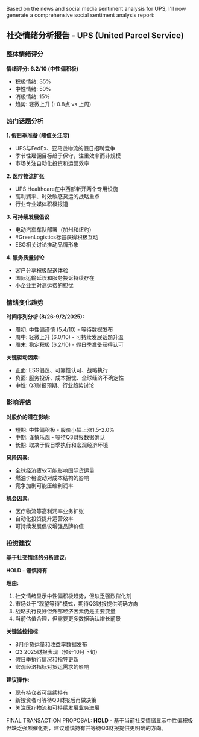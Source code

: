 Based on the news and social media sentiment analysis for UPS, I'll now generate a comprehensive social sentiment analysis report:

## 社交情绪分析报告 - UPS (United Parcel Service)

### 整体情绪评分
**情绪评分: 6.2/10 (中性偏积极)**
- 积极情绪: 35%
- 中性情绪: 50% 
- 消极情绪: 15%
- 趋势: 轻微上升 (+0.8点 vs 上周)

### 热门话题分析

**1. 假日季准备 (峰值关注度)**
- UPS与FedEx、亚马逊物流的假日招聘竞争
- 季节性雇佣目标趋于保守，注重效率而非规模
- 市场关注自动化投资和运营效率

**2. 医疗物流扩张**
- UPS Healthcare在中西部新开两个专用设施
- 高利润率、时效敏感货运的战略重点
- 行业专业媒体积极报道

**3. 可持续发展倡议**
- 电动汽车车队部署（加州和纽约）
- #GreenLogistics标签获得积极互动
- ESG相关讨论推动品牌形象

**4. 服务质量讨论**
- 客户分享积极配送体验
- 国际运输延误和服务投诉持续存在
- 小企业主对高运费的担忧

### 情绪变化趋势

**时间序列分析 (8/26-9/2/2025):**
- 周初: 中性偏谨慎 (5.4/10) - 等待数据发布
- 周中: 轻微上升 (6.0/10) - 可持续发展话题升温
- 周末: 稳定积极 (6.2/10) - 假日季准备获得认可

**关键驱动因素:**
- 正面: ESG倡议、可靠性认可、战略执行
- 负面: 服务投诉、成本担忧、全球经济不确定性
- 中性: Q3财报预期、行业趋势讨论

### 影响评估

**对股价的潜在影响:**
- 短期: 中性偏积极 - 股价小幅上涨1.5-2.0%
- 中期: 谨慎乐观 - 等待Q3财报数据确认
- 长期: 取决于假日季执行和宏观经济环境

**风险因素:**
- 全球经济疲软可能影响国际货运量
- 燃油价格波动对成本结构的影响
- 竞争加剧可能压缩利润率

**机会因素:**
- 医疗物流等高利润率业务扩张
- 自动化投资提升运营效率
- 可持续发展倡议增强品牌价值

### 投资建议

**基于社交情绪的分析建议:**

**HOLD - 谨慎持有**

**理由:**
1. 社交情绪显示中性偏积极趋势，但缺乏强烈催化剂
2. 市场处于"观望等待"模式，期待Q3财报提供明确方向
3. 战略执行良好但外部经济因素仍是主要变量
4. 当前估值合理，但需要更多数据确认增长前景

**关键监控指标:**
- 8月份货运量和收益率数据发布
- Q3 2025财报表现（预计10月下旬）
- 假日季执行情况和指导更新
- 宏观经济指标对货运需求的影响

**建议操作:**
- 现有持仓者可继续持有
- 新投资者可等待Q3财报后再做决策
- 关注医疗物流和可持续发展业务进展

FINAL TRANSACTION PROPOSAL: **HOLD** - 基于当前社交情绪显示中性偏积极但缺乏强烈催化剂，建议谨慎持有并等待Q3财报提供更明确的方向。